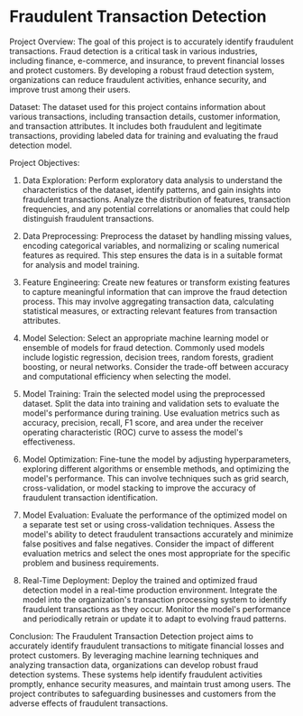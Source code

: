 # Fraudulent Transaction Detection
Project Overview:
The goal of this project is to accurately identify fraudulent transactions. Fraud detection is a critical task in various industries, including finance, e-commerce, and insurance, to prevent financial losses and protect customers. By developing a robust fraud detection system, organizations can reduce fraudulent activities, enhance security, and improve trust among their users.

Dataset:
The dataset used for this project contains information about various transactions, including transaction details, customer information, and transaction attributes. It includes both fraudulent and legitimate transactions, providing labeled data for training and evaluating the fraud detection model.

Project Objectives:
1. Data Exploration: Perform exploratory data analysis to understand the characteristics of the dataset, identify patterns, and gain insights into fraudulent transactions. Analyze the distribution of features, transaction frequencies, and any potential correlations or anomalies that could help distinguish fraudulent transactions.

2. Data Preprocessing: Preprocess the dataset by handling missing values, encoding categorical variables, and normalizing or scaling numerical features as required. This step ensures the data is in a suitable format for analysis and model training.

3. Feature Engineering: Create new features or transform existing features to capture meaningful information that can improve the fraud detection process. This may involve aggregating transaction data, calculating statistical measures, or extracting relevant features from transaction attributes.

4. Model Selection: Select an appropriate machine learning model or ensemble of models for fraud detection. Commonly used models include logistic regression, decision trees, random forests, gradient boosting, or neural networks. Consider the trade-off between accuracy and computational efficiency when selecting the model.

5. Model Training: Train the selected model using the preprocessed dataset. Split the data into training and validation sets to evaluate the model's performance during training. Use evaluation metrics such as accuracy, precision, recall, F1 score, and area under the receiver operating characteristic (ROC) curve to assess the model's effectiveness.

6. Model Optimization: Fine-tune the model by adjusting hyperparameters, exploring different algorithms or ensemble methods, and optimizing the model's performance. This can involve techniques such as grid search, cross-validation, or model stacking to improve the accuracy of fraudulent transaction identification.

7. Model Evaluation: Evaluate the performance of the optimized model on a separate test set or using cross-validation techniques. Assess the model's ability to detect fraudulent transactions accurately and minimize false positives and false negatives. Consider the impact of different evaluation metrics and select the ones most appropriate for the specific problem and business requirements.

8. Real-Time Deployment: Deploy the trained and optimized fraud detection model in a real-time production environment. Integrate the model into the organization's transaction processing system to identify fraudulent transactions as they occur. Monitor the model's performance and periodically retrain or update it to adapt to evolving fraud patterns.

Conclusion:
The Fraudulent Transaction Detection project aims to accurately identify fraudulent transactions to mitigate financial losses and protect customers. By leveraging machine learning techniques and analyzing transaction data, organizations can develop robust fraud detection systems. These systems help identify fraudulent activities promptly, enhance security measures, and maintain trust among users. The project contributes to safeguarding businesses and customers from the adverse effects of fraudulent transactions.
